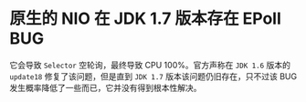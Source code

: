 # 原生的 NIO 在 JDK 1.7 版本存在 EPoll BUG
它会导致 `Selector` 空轮询，最终导致 CPU 100%。官方声称在 `JDK 1.6` 版本的 `update18` 修复了该问题，但是直到 `JDK 1.7` 版本该问题仍旧存在，只不过该 BUG 发生概率降低了一些而已，它并没有得到根本性解决。